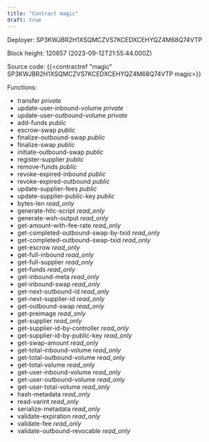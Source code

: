 ```yaml
---
title: "Contract magic"
draft: true
---
```

Deployer: SP3KWJBR2H1XSQMCZVS7KCEDXCEHYQZ4M68Q74VTP


 



Block height: 120657 (2023-09-12T21:55:44.000Z)

Source code: {{<contractref "magic" SP3KWJBR2H1XSQMCZVS7KCEDXCEHYQZ4M68Q74VTP magic>}}

Functions:

* transfer _private_
* update-user-inbound-volume _private_
* update-user-outbound-volume _private_
* add-funds _public_
* escrow-swap _public_
* finalize-outbound-swap _public_
* finalize-swap _public_
* initiate-outbound-swap _public_
* register-supplier _public_
* remove-funds _public_
* revoke-expired-inbound _public_
* revoke-expired-outbound _public_
* update-supplier-fees _public_
* update-supplier-public-key _public_
* bytes-len _read_only_
* generate-htlc-script _read_only_
* generate-wsh-output _read_only_
* get-amount-with-fee-rate _read_only_
* get-completed-outbound-swap-by-txid _read_only_
* get-completed-outbound-swap-txid _read_only_
* get-escrow _read_only_
* get-full-inbound _read_only_
* get-full-supplier _read_only_
* get-funds _read_only_
* get-inbound-meta _read_only_
* get-inbound-swap _read_only_
* get-next-outbound-id _read_only_
* get-next-supplier-id _read_only_
* get-outbound-swap _read_only_
* get-preimage _read_only_
* get-supplier _read_only_
* get-supplier-id-by-controller _read_only_
* get-supplier-id-by-public-key _read_only_
* get-swap-amount _read_only_
* get-total-inbound-volume _read_only_
* get-total-outbound-volume _read_only_
* get-total-volume _read_only_
* get-user-inbound-volume _read_only_
* get-user-outbound-volume _read_only_
* get-user-total-volume _read_only_
* hash-metadata _read_only_
* read-varint _read_only_
* serialize-metadata _read_only_
* validate-expiration _read_only_
* validate-fee _read_only_
* validate-outbound-revocable _read_only_

